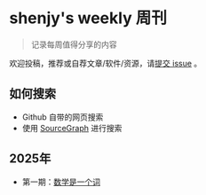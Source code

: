 # shenjy's weekly 周刊

> 记录每周值得分享的内容

欢迎投稿，推荐或自荐文章/软件/资源，请[提交 issue](https://github.com/shenjy712/weekly/issues) 。

## 如何搜索

- Github 自带的网页搜索
- 使用 [SourceGraph](https://sourcegraph.com/github.com/shenjy712/weekly) 进行搜索

## 2025年

- 第一期：[数学是一个词](./docs/1-issue.md)






